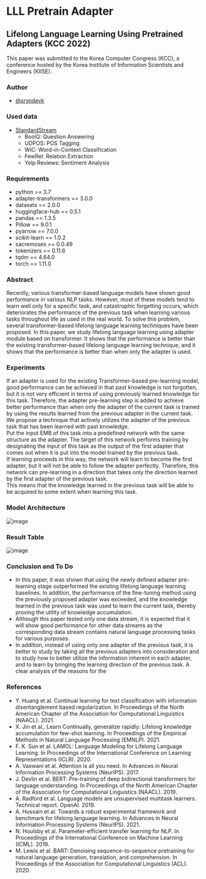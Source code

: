 # LLL Pretrain Adapter
## Lifelong Language Learning Using Pretrained Adapters (KCC 2022)
This paper was submitted to the Korea Computer Congress (KCC), a conference hosted by the Korea Institute of Information Scientists and Engineers (KIISE).
### Author
 * [@sryndevk](https://github.com/sryndevk)

### Used data
 * [StandardStream](https://github.com/AmanDaVinci/lifelong-learning)
     * BoolQ: Question Answering
     * UDPOS: POS Tagging
     * WiC: Word-in-Context Classification
     * FewRel: Relation Extraction
     * Yelp Reviews: Sentiment Analysis

### Requirements
  * python == 3.7
  * adapter-transformers == 3.0.0
  * datasets == 2.0.0
  * huggingface-hub == 0.5.1
  * pandas == 1.3.5
  * Pillow == 9.0.1
  * pyarrow == 7.0.0
  * scikit-learn == 1.0.2
  * sacremoses == 0.0.49
  * tokenizers == 0.11.6
  * tqdm == 4.64.0
  * torch == 1.11.0

### Abstract
Recently, various transformer-based language models have shown good performance in various NLP tasks. However, most of these models tend to learn well only for a specific task, and catastrophic forgetting occurs, which deteriorates the performance of the previous task when learning various tasks throughout life as used in the real world. To solve this problem, several transformer-based lifelong language learning techniques have been proposed. In this paper, we study lifelong language learning using adapter module based on transformer. It shows that the performance is better than the existing transformer-based lifelong language learning technique, and it shows that the performance is better than when only the adapter is used.

### Experiments
If an adapter is used for the existing Transformer-based pre-learning model, good performance can be achieved in that past knowledge is not forgotten, but it is not very efficient in terms of using previously learned knowledge for this task. Therefore, the adapter pre-learning step is added to achieve better performance than when only the adapter of the current task is trained by using the results learned from the previous adapter in the current task. We propose a technique that actively utilizes the adapter of the previous task that has been learned with past knowledge.  
Put the input EMB of this task into a predefined network with the same structure as the adapter. The target of this network performs training by designating the input of this task as the output of the first adapter that comes out when it is put into the model trained by the previous task.  
If learning proceeds in this way, the network will learn to become the first adapter, but it will not be able to follow the adapter perfectly. Therefore, this network can pre-learning in a direction that takes only the direction learned by the first adapter of the previous task.  
This means that the knowledge learned in the previous task will be able to be acquired to some extent when learning this task.  
### Model Architecture
![image](https://github.com/siryuon/LLL_Pretrain_Adapter/blob/28c0635d07bf2c72877e615e643c525db0723591/images/model.png)

### Result Table
![image](https://github.com/siryuon/LLL_Pretrain_Adapter/blob/28c0635d07bf2c72877e615e643c525db0723591/images/result.png)

### Conclusion and To Do
 * In this paper, it was shown that using the newly defined adapter pre-learning stage outperformed the existing lifelong language learning baselines. In addition, the performance of the fine-tuning method using the previously proposed adapter was exceeded, and the knowledge learned in the previous task was used to learn the current task, thereby proving the utility of knowledge accumulation.
 * Although this paper tested only one data stream, it is expected that it will show good performance for other data streams as the corresponding data stream contains natural language processing tasks for various purposes.
 * In addition, instead of using only one adapter of the previous task, it is better to study by taking all the previous adapters into consideration and to study how to better utilize the information inherent in each adapter, and to learn by bringing the learning direction of the previous task. A clear analysis of the reasons for the

### References
 * Y. Huang et al. Continual learning for text classification with information disentanglement based regularization. In Proceedings of the North American Chapter of the Association for Computational Linguistics (NAACL). 2021.
 * X. Jin et al., Learn Continually, generalize rapidly: Lifelong knowledge accumulation for few-shot learning. In Proceedings of the Empirical Methods in Natural Language Processing (EMNLP). 2021.
 * F. K. Sun et al. LAMOL: Language Modeling for Lifelong Language Learning. In Proceedings of the International Conference on Learning Representations (ICLR). 2020.
 * A. Vaswani et al. Attention is all you need. In Advances in Neural Information Processing Systems (NeurIPS). 2017.
 * J. Devlin et al. BERT: Pre-training of deep bidirectional transformers for language understanding. In Proceedings of the North American Chapter of the Association for Computational Linguistics (NAACL). 2019.
 * A. Radford et al. Language models are unsupervised multitask learners. Technical report. OpenAI. 2019.
 * A. Hussain et al. Towards a robust experimental framework and benchmark for lifelong language learning. In Advances in Neural Information Processing Systems (NeurIPS). 2021.
 * N. Houlsby et al. Parameter-efficient transfer learning for NLP. In Proceedings of the International Conference on Machine Learning (ICML). 2019.
 * M. Lewis et al. BART: Denoising sequence-to-sequence pretraining for natural language generation, translation, and comprehension. In Proceedings of the Association for Computational Linguistics (ACL). 2020.
